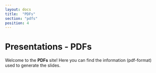 ```yaml
---
layout: docs
title:  "PDFs"
section: "pdfs"
position: 4
---
```


# Presentations - PDFs

Welcome to the **PDFs** site! Here you can find the information (pdf-format) used to generate the slides.
